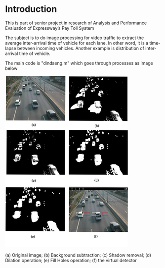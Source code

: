 # Introduction
This is part of senior project in research of Analysis and Performance Evaluation of Expressway’s Pay Toll System 

The subject is to do image processing for video traffic to extract the average inter-arrival time of vehicle for each lane. In other word, it is a time-lapse between incoming vehicles. Another example is distribution of inter-arrival time of vehicle.

The main code is "dindaeng.m" which goes through processes as image below 

![1.1](/images/1.1.png)

(a) Original image; (b) Background subtraction; (c) Shadow removal; (d) Dilation operation; (e) Fill Holes operation; (f) the virtual detector
